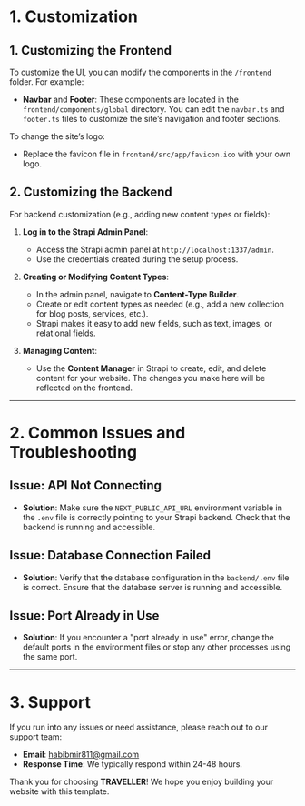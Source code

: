 # **1. Customization**

## **1. Customizing the Frontend**

To customize the UI, you can modify the components in the `/frontend` folder. For example:

- **Navbar** and **Footer**: These components are located in the `frontend/components/global` directory. You can edit the `navbar.ts` and `footer.ts` files to customize the site’s navigation and footer sections.

To change the site’s logo:

- Replace the favicon file in `frontend/src/app/favicon.ico` with your own logo.

## **2. Customizing the Backend**

For backend customization (e.g., adding new content types or fields):

1. **Log in to the Strapi Admin Panel**:

   - Access the Strapi admin panel at `http://localhost:1337/admin`.
   - Use the credentials created during the setup process.

2. **Creating or Modifying Content Types**:

   - In the admin panel, navigate to **Content-Type Builder**.
   - Create or edit content types as needed (e.g., add a new collection for blog posts, services, etc.).
   - Strapi makes it easy to add new fields, such as text, images, or relational fields.

3. **Managing Content**:
   - Use the **Content Manager** in Strapi to create, edit, and delete content for your website. The changes you make here will be reflected on the frontend.

---

# **2. Common Issues and Troubleshooting**

## **Issue: API Not Connecting**

- **Solution**: Make sure the `NEXT_PUBLIC_API_URL` environment variable in the `.env` file is correctly pointing to your Strapi backend. Check that the backend is running and accessible.

## **Issue: Database Connection Failed**

- **Solution**: Verify that the database configuration in the `backend/.env` file is correct. Ensure that the database server is running and accessible.

## **Issue: Port Already in Use**

- **Solution**: If you encounter a "port already in use" error, change the default ports in the environment files or stop any other processes using the same port.

---

# **3. Support**

If you run into any issues or need assistance, please reach out to our support team:

- **Email**: habibmir811@gmail.com
- **Response Time**: We typically respond within 24-48 hours.

Thank you for choosing **TRAVELLER**! We hope you enjoy building your website with this template.
